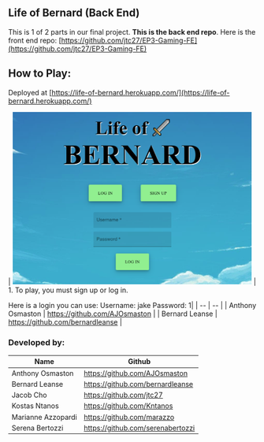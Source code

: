 ## Life of Bernard (Back End)

This is 1 of 2 parts in our final project.  **This is the back end repo**.  Here is the front end repo: [https://github.com/jtc27/EP3-Gaming-FE](https://github.com/jtc27/EP3-Gaming-FE)

## How to Play:
Deployed at [https://life-of-bernard.herokuapp.com/](https://life-of-bernard.herokuapp.com/) 

| <img src="https://raw.githubusercontent.com/jtc27/EP3-Gaming-BE/main/img/lob-1.png" height="350"> | 1. To play, you must sign up or log in.

Here is a login you can use:
Username: jake
Password: 1|
| -- | -- |
| Anthony Osmaston | https://github.com/AJOsmaston |
| Bernard Leanse | https://github.com/bernardleanse |


### Developed by:
| Name | Github |
| -- | -- |
| Anthony Osmaston | https://github.com/AJOsmaston |
| Bernard Leanse | https://github.com/bernardleanse |
| Jacob Cho | https://github.com/jtc27 |
| Kostas Ntanos | https://github.com/Kntanos |
| Marianne Azzopardi | https://github.com/marazzo |
| Serena Bertozzi | https://github.com/serenabertozzi |


